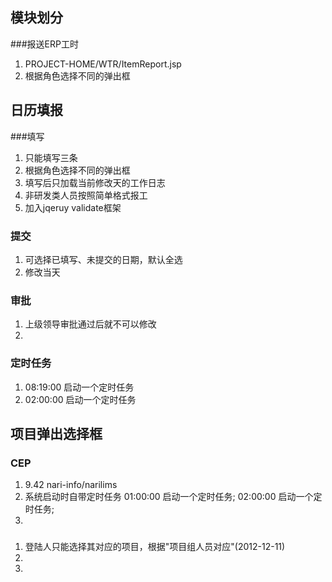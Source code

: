 ## 模块划分

###报送ERP工时
1. PROJECT-HOME/WTR/ItemReport.jsp
2. 根据角色选择不同的弹出框


## 日历填报

###填写
1. 只能填写三条
2. 根据角色选择不同的弹出框
3. 填写后只加载当前修改天的工作日志
4. 非研发类人员按照简单格式报工
5. 加入jqeruy validate框架

### 提交
1. 可选择已填写、未提交的日期，默认全选
2. 修改当天

### 审批
1. 上级领导审批通过后就不可以修改
2. 

### 定时任务
1. 08:19:00 启动一个定时任务
2. 02:00:00 启动一个定时任务

## 项目弹出选择框

### CEP
1. 9.42 nari-info/narilims
2. 系统启动时自带定时任务 01:00:00 启动一个定时任务; 02:00:00 启动一个定时任务;
3. 

###
1. 登陆人只能选择其对应的项目，根据"项目组人员对应"(2012-12-11)
2. 
3. 
